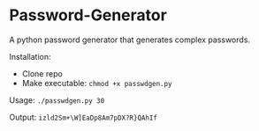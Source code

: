 # Password-Generator
A python password generator that generates complex passwords.

Installation: 
- Clone repo
- Make executable: `chmod +x passwdgen.py`

Usage:
`./passwdgen.py 30`

Output:
`izld2Sm+\W]EaDp8Am7pDX?R}QAhIf`
